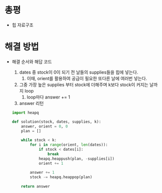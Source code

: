 # 총평

- 힙 자료구조

# 해결 방법

- 해결 순서와 해답 코드

  1. dates 중 stock이 0이 되기 전 날들의 supplies들을 힙에 넣는다.
     1. 이때, orient를 활용하여 공급이 필요한 또다른 날에 여러번 넣는다.
  2. 그중 가장 높은 supplies 부터 stock에 더해주며 k보다 stock이 커지는 날까지 loop
     1. loop마다 answer += 1
  3. answer 리턴

  ```python
  import heapq
  
  def solution(stock, dates, supplies, k):
      answer, orient = 0, 0
      plan = []
      
      while stock < k:
          for i in range(orient, len(dates)):
              if stock < dates[i]:
                  break
              heapq.heappush(plan, -supplies[i])
              orient += 1
          
          answer += 1
          stock -= heapq.heappop(plan)
      
      return answer
  ```